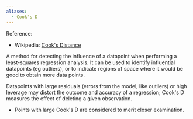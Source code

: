 ```yaml
---
aliases:
  - Cook's D
---
```

Reference:
- Wikipedia: [Cook's Distance](https://en.wikipedia.org/wiki/Cook%27s_distance)

A method for detecting the influence of a datapoint when performing a least-squares regression analysis.
It can be used to identify influential datapoints (eg outliers), or to indicate regions of space where it would be good to obtain more data points.

Datapoints with large residuals (errors from the model, like outliers) or high leverage may distort the outcome and accuracy of a regression; Cook's D measures the effect of deleting a given observation.
- Points with large Cook's D are considered to merit closer examination.